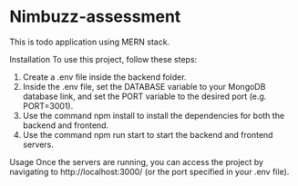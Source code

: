 # Nimbuzz-assessment
This is todo application using MERN stack.

Installation
To use this project, follow these steps:

1) Create a .env file inside the backend folder.
2) Inside the .env file, set the DATABASE variable to your MongoDB database link, and set the PORT variable to the desired port (e.g. PORT=3001).
3) Use the command npm install to install the dependencies for both the backend and frontend.
4) Use the command npm run start to start the backend and frontend servers.

Usage
Once the servers are running, you can access the project by navigating to http://localhost:3000/ (or the port specified in your .env file).








